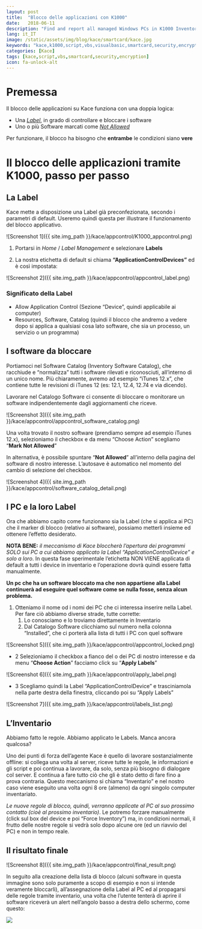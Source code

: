 ```yaml
---
layout: post
title:  "Blocco delle applicazioni con K1000"
date:   2018-06-11
description: "Find and report all managed Windows PCs in K1000 Inventory with a smartcard reader installed."
lang: it_IT
image: /static/assets/img/blog/kace/smartcard/kace.jpg
keywords: "kace,k1000,script,vbs,visualbasic,smartcard,security,encryption"
categories: [Kace]
tags: [kace,script,vbs,smartcard,security,encryption]
icon: fa-unlock-alt
---
```


# Premessa

Il blocco delle applicazioni su Kace funziona con una doppia logica:

- Una [_Label_](#la-label), in grado di controllare e bloccare i software
- Uno o più Software marcati come [_Not Allowed_](#i-software-da-bloccare)

Per funzionare, il blocco ha bisogno che **entrambe** le condizioni siano **vere**

# Il blocco delle applicazioni tramite K1000, passo per passo

## La Label

Kace mette a disposizione una Label già preconfezionata, secondo i parametri di default.
Useremo quindi questa per illustrare il funzionamento del blocco applicativo.

![Screenshot 1]({{ site.img_path }}/kace/appcontrol/K1000_appcontrol.png)

1. Portarsi in _Home_ / _Label Management_ e selezionare **Labels**

2. La nostra etichetta di default si chiama **“ApplicationControlDevices”** ed è così impostata:  

![Screenshot 2]({{ site.img_path }}/kace/appcontrol/appcontrol_label.png)

### Significato della Label

* Allow Application Control (Sezione “Device”, quindi applicabile ai computer)
* Resources, Software, Catalog (quindi il blocco che andremo a vedere dopo si applica a qualsiasi cosa lato software, che sia un processo, un servizio o un programma)

## I software da bloccare

Portiamoci nel Software Catalog (Inventory Software Catalog), che racchiude e “normalizza” tutti i software rilevati e riconosciuti, all’interno di un unico nome. Più chiaramente, avremo ad esempio “iTunes 12.x”, che contiene tutte le revisioni di iTunes 12 (es: 12.1, 12.4, 12.74 e via dicendo).

Lavorare nel Catalogo Software ci consente di bloccare o monitorare un software indipendentemente dagli aggiornamenti che riceve.

![Screenshot 3]({{ site.img_path }}/kace/appcontrol/appcontrol_software_catalog.png)

Una volta trovato il nostro software (prendiamo sempre ad esempio iTunes 12.x), selezioniamo il checkbox e da menu “Choose Action” scegliamo “**Mark Not Allowed**”  
  
In alternativa, è possibile spuntare “**Not Allowed**” all’interno della pagina del software di nostro interesse. L’autosave è automatico nel momento del cambio di selezione del checkbox.  
  
![Screenshot 4]({{ site.img_path }}/kace/appcontrol/software_catalog_detail.png)

## I PC e la loro Label

Ora che abbiamo capito come funzionano sia la Label (che si applica ai PC) che il marker di blocco (relativo ai software), possiamo metterli insieme ed ottenere l’effetto desiderato.

**NOTA BENE:** *il meccanismo di Kace bloccherà l’apertura dei programmi SOLO sui PC a cui abbiamo applicato la Label “ApplicationControlDevice” e solo a loro*. In questa fase sperimentale l’etichetta NON VIENE applicata di default a tutti i device in inventario e l’operazione dovrà quindi essere fatta manualmente.

**Un pc che ha un software bloccato ma che non appartiene alla Label continuerà ad eseguire quel software come se nulla fosse, senza alcun problema.**

1. Otteniamo il nome od i nomi dei PC che ci interessa inserire nella Label. Per fare ciò abbiamo diverse strade, tutte corrette:  
    1. Lo conosciamo e lo troviamo direttamente in Inventario
    2. Dal Catalogo Software clicchiamo sul numero nella colonna “Installed”, che ci porterà alla lista di tutti i PC con quel software  

![Screenshot 5]({{ site.img_path }}/kace/appcontrol/appcontrol_locked.png)

- 2  Selezioniamo il checkbox a fianco del o dei PC di nostro interesse e da menu “**Choose Action**” facciamo click su “**Apply Labels**”  

![Screenshot 6]({{ site.img_path }}/kace/appcontrol/apply_label.png)

- 3 Scegliamo quindi la Label “ApplicationControlDevice” e trasciniamola nella parte destra della finestra, cliccando poi su “Apply Labels”

![Screenshot 7]({{ site.img_path }}/kace/appcontrol/labels_list.png)

## L’Inventario

Abbiamo fatto le regole. Abbiamo applicato le Labels. Manca ancora qualcosa?

Uno dei punti di forza dell’agente Kace è quello di lavorare sostanzialmente offline: si collega una volta al server, riceve tutte le regole, le informazioni e gli script e poi continua a lavorare, da solo, senza più bisogno di dialogare col server. E continua a fare tutto ciò che gli è stato detto di fare fino a prova contraria. Questo meccanismo si chiama “Inventario” e nel nostro caso viene eseguito una volta ogni 8 ore (almeno) da ogni singolo computer inventariato.

*Le nuove regole di blocco, quindi, verranno applicate al PC al suo prossimo contatto (cioè al prossimo inventario)*. Le potremo forzare manualmente (click sul box del device e poi “Force Inventory”) ma, in condizioni normali, il frutto delle nostre regole si vedrà solo dopo alcune ore (ed un riavvio del PC) e non in tempo reale.

## Il risultato finale

![Screenshot 8]({{ site.img_path }}/kace/appcontrol/final_result.png)

In seguito alla creazione della lista di blocco (alcuni software in questa immagine sono solo puramente a scopo di esempio e non si intende veramente bloccarli), all’assegnazione della Label al PC ed al propagarsi delle regole tramite inventario, una volta che l’utente tenterà di aprire il software riceverà un alert nell’angolo basso a destra dello schermo, come questo:

![](media/789f1348d3a3aa5db92bad71df677059.png)
